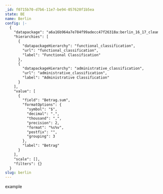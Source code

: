 ```yaml
---
_id: f0715b70-d7b6-11e7-be94-057620f1b5ea
state: BE
name: Berlin
config: |-
  {
    "datapackage": "a6a16b964a7e784f99adecc47f26318a:berlin_16_17_clean",
    "hierarchies": [
      {
        "datapackageHierarchy": "functional_classification",
        "url": "functional_classification",
        "label": "Functional Classification"
      },
      {
        "datapackageHierarchy": "administrative_classification",
        "url": "administrative_classification",
        "label": "Administrative Classification"
      }
    ],
    "value": [
      {
        "field": "Betrag.sum",
        "formatOptions": {
          "symbol": "$",
          "decimal": ".",
          "thousand": ",",
          "precision": 2,
          "format": "%s%v",
          "postfix": "",
          "grouping": 3
        },
        "label": "Betrag"
      }
    ],
    "scale": [],
    "filters": {}
  }
slug: berlin
---
```

example
